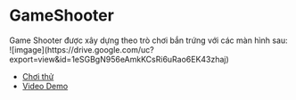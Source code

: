 <h1 color="#EF00EE"> GameShooter </h1>
<div>
<div>
Game Shooter được xây dựng theo trò chơi bắn trứng với các màn hình sau:
<div>
![imgage](https://drive.google.com/uc?export=view&id=1eSGBgN956eAmkKCsRi6uRao6EK43zhaj)
</div>
<div>
<ul>
<li>
<a href= "https://sharemygame.com/@NguyenCongPhuc/gameshooter"> Chơi thử</a>
</li>
<li>
<a href="https://drive.google.com/drive/folders/13FVWs332XdS5mAAAll_rbAQdbEEOj-k5?usp=sharing"> Video Demo </a>
</li>
</div>
